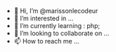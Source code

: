 - 👋 Hi, I’m @marissonlecodeur
- 👀 I’m interested in ...
- 🌱 I’m currently learning  : php;
- 💞️ I’m looking to collaborate on ...
- 📫 How to reach me ...
